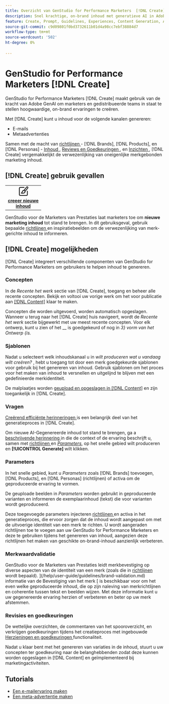 ```yaml
---
title: Overzicht van GenStudio for Performance Marketers  [!DNL Create]
description: Snel krachtige, on-brand inhoud met generatieve AI in Adobe GenStudio voor de Marketers van Prestaties  [!DNL Create] produceren.
feature: Create, Prompt, Guidelines, Experiences, Content Generation, Approval
source-git-commit: c9d09801f0bd3732611b01d4a98cc7ebf38884d7
workflow-type: tm+mt
source-wordcount: '502'
ht-degree: 0%

---
```



# GenStudio for Performance Marketers [!DNL Create]

GenStudio for Performance Marketers [!DNL Create] maakt gebruik van de kracht van Adobe GenAI om marketers en gedistribueerde teams in staat te stellen hoogwaardige, on-brand ervaringen te creëren.

Met [!DNL Create] kunt u inhoud voor de volgende kanalen genereren:

* E-mails
* Metaadvertenties
<!-- * Social media images and ads
* Display ads -->

Samen met de macht van [ richtlijnen ](/help/user-guide/guidelines/overview.md) - [!DNL Brands], [!DNL Products], en [!DNL Personas] - [ Inhoud ](/help/user-guide/content/overview.md), [ Reviews en Goedkeuringen ](/help/user-guide/approvals/overview.md), en [ Inzichten ](/help/user-guide/insights/overview.md), [!DNL Create] vergemakkelijkt de verwezenlijking van oneigenlijke merkgebonden marketing inhoud.

## [!DNL Create] gebruik gevallen

<table style="table-layout:fixed">
<tr style="border: 0;">
   <td align="center" valign="top" width="100">
      <a href="/help/tutorials/tutorials.md">
      <img alt="Nieuwe inhoud maken" src="../../assets/icons/icon-create.svg" width="35">
      </a>
      <div>
         <a href="/help/tutorials/tutorials.md">
         <strong> creeer nieuwe inhoud </strong>
         </a>
      </div>
   </td>
   <!-- <td align="center" valign="top" width="100">
      <a href="/help/user-guide/content/overview.md">
      <img alt="Re-use existing content" src="../../assets/icons/icon-addContent.svg" width="35">
      </a>
      <div>
         <a href="/help/user-guide/content/overview.md">
         <strong>Re-use existing content</strong>
         </a>
      </div>
   </td>
   <td align="center" valign="top" width="100">
      <a href="../create/generate-variants.md">
      <img alt="Generate variants of approved content" src="../../assets/icons/icon-template.svg" width="35">
      </a>
      <div>
         <a href="../create/generate-variants.md">
         <strong>Generate variants of approved content</strong>
         </a>
      </div>
   </td> -->
</tr>
</table>

GenStudio voor de Marketers van Prestaties laat marketers toe om **nieuwe marketing inhoud** tot stand te brengen. In dit gebruiksgeval, gebruik bepaalde [ richtlijnen ](/help/user-guide/guidelines/overview.md) en inspiratiebeelden om de verwezenlijking van merk-gerichte inhoud te informeren.
<!-- * **Re-use existing content** - In this use case, upload an existing email, ad, or image to GenStudio for Performance Marketers and use the power of Adobe generative AI technology to revise and improve existing content. 
* **Generate variants of approved content** - In this use case, [generate variations of content that is approved by stakeholders](generate-variants.md) and published to [!DNL Content]. -->

## [!DNL Create] mogelijkheden

[!DNL Create] integreert verschillende componenten van GenStudio for Performance Marketers om gebruikers te helpen inhoud te genereren.

### Concepten

In de _Recente het werk_ sectie van [!DNL Create], toegang en beheer alle recente concepten. Bekijk en voltooi uw vorige werk om het voor publicatie aan [[!DNL Content]](/help/user-guide/content/overview.md) klaar te maken.

Concepten die worden uitgevoerd, worden automatisch opgeslagen. Wanneer u terug naar het [!DNL Create] huis navigeert, wordt de _Recente het werk_ sectie bijgewerkt met uw meest recente concepten. Voor elk ontwerp, kunt u zien of het __ is goedgekeurd of nog in _3} vorm van het Ontwerp {is._

### Sjablonen

Nadat u selecteert welk inhoudskanaal u in _wilt produceren wat u vandaag wilt creëren?_ , hebt u toegang tot door een merk goedgekeurde sjablonen voor gebruik bij het genereren van inhoud. Gebruik sjablonen om het proces voor het maken van inhoud te versnellen en uitgelijnd te blijven met een gedefinieerde merkidentiteit.

De malplaatjes worden [ geupload en opgeslagen in  [!DNL Content]](/help/user-guide/content/overview.md) en zijn toegankelijk in [!DNL Create].

### Vragen

[ Creërend efficiënte herinneringen ](/help/user-guide/effective-prompts.md) is een belangrijk deel van het generatieproces in [!DNL Create].

Om nieuwe AI-Gegenereerde inhoud tot stand te brengen, ga a [ beschrijvende herinnering ](/help/user-guide/effective-prompts.md) in die de context of de ervaring beschrijft u, samen met [ richtlijnen ](/help/user-guide/guidelines/overview.md) en [_Parameters_](#parameters), op het snelle gebied wilt produceren en **[!UICONTROL Generate]** wilt klikken.

### Parameters

In het snelle gebied, kunt u _Parameters_ zoals [!DNL Brands] toevoegen, [!DNL Products], en [!DNL Personas] (richtlijnen) of activa om de geproduceerde ervaring te vormen.

De geuploade beelden in _Parameters_ worden gebruikt in geproduceerde varianten en informeren de exemplaarinhoud (tekst) die voor varianten wordt geproduceerd.

Deze toegevoegde parameters injecteren [ richtlijnen ](/help/user-guide/guidelines/overview.md) en activa in het generatieproces, die ervoor zorgen dat de inhoud wordt aangepast om met de uitvoerige identiteit van een merk te richten. U wordt aangeraden richtlijnen toe te voegen aan uw GenStudio for Performance Marketers en deze te gebruiken tijdens het genereren van inhoud, aangezien deze richtlijnen het maken van geschikte on-brand-inhoud aanzienlijk verbeteren.

### Merkwaardvalidatie

GenStudio voor de Marketers van Prestaties leidt merkbevestiging op diverse aspecten van de identiteit van een merk (zoals die in [ richtlijnen ](/help/user-guide/guidelines/overview.md) wordt bepaald). ](/help/user-guide/guidelines/brand-validation.md) informatie van de Bevestiging van het merk [ is beschikbaar voor om het even welke geproduceerde inhoud, die op zijn naleving van merkrichtlijnen en coherentie tussen tekst en beelden wijzen. Met deze informatie kunt u uw gegenereerde ervaring herzien of verbeteren en beter op uw merk afstemmen.

### Revisies en goedkeuringen

De wettelijke overzichten, de commentaren van het spooroverzicht, en verkrijgen goedkeuringen tijdens het creatieproces met ingebouwde [ Herzieningen en goedkeuringen ](/help/user-guide/approvals/overview.md) functionaliteit.

Nadat u klaar bent met het genereren van variaties in de inhoud, stuurt u uw concepten ter goedkeuring naar de belanghebbenden zodat deze kunnen worden opgeslagen in [!DNL Content] en geïmplementeerd bij marketingactiviteiten.

## Tutorials

* [Een e-mailervaring maken](/help/tutorials/create-email-experience.md)
* [Een meta-advertentie maken](/help/tutorials/create-meta-ad.md)

<!-- ### Anatomy of an email experience

## Prerequisites for using Create -->
